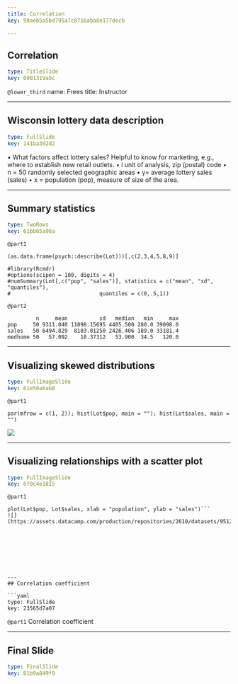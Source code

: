 ```yaml
---
title: Correlation
key: 98aeb5a5bd795a7c8716aba8e177decb

---
```

## Correlation

```yaml
type: TitleSlide
key: 0901319abc
```

`@lower_third`
name: Frees
title: Instructor


---
## Wisconsin lottery data description

```yaml
type: FullSlide
key: 141ba302d2
```


• What factors affect lottery sales? Helpful to know for marketing, e.g., where to establish new retail outlets.
• i unit of analysis, zip (postal) code
• n = 50 randomly selected geographic areas
• y= average lottery sales (sales)
• x = population (pop), measure of size of the area.






---
## Summary statistics

```yaml
type: TwoRows
key: 61bb65a96a
```

`@part1`
```
(as.data.frame(psych::describe(Lot)))[,c(2,3,4,5,8,9)]

#library(Rcmdr)
#options(scipen = 100, digits = 4)
#numSummary(Lot[,c("pop", "sales")], statistics = c("mean", "sd", "quantiles"), 
#                            quantiles = c(0,.5,1))

```

`@part2`
```
         n     mean          sd   median   min     max
pop     50 9311.040 11098.15695 4405.500 280.0 39098.0
sales   50 6494.829  8103.01250 2426.406 189.0 33181.4
medhome 50   57.092    18.37312   53.900  34.5   120.0
```







---
## Visualizing skewed distributions

```yaml
type: FullImageSlide
key: 61e50a6ab8
```

`@part1`
```
par(mfrow = c(1, 2)); hist(Lot$pop, main = ""); hist(Lot$sales, main = "")
```
![](https://assets.datacamp.com/production/repositories/2610/datasets/d56a7b1a213b62bc51a55e00b8e13f3975de06f9/Ch2DistnPop_Sales.png)








---
## Visualizing relationships with a scatter plot

```yaml
type: FullImageSlide
key: 6f0c4e1815
```

`@part1`
```
plot(Lot$pop, Lot$sales, xlab = "population", ylab = "sales")```
![](https://assets.datacamp.com/production/repositories/2610/datasets/95126817af9ffd6f0dde8977d357a58b9e2216c6/Ch2PlotPop_Sales.png)








---
## Correlation coefficient

```yaml
type: FullSlide
key: 23565d7a07
```

`@part1`
Correlation coefficient








---
## Final Slide

```yaml
type: FinalSlide
key: 81b9a849f9
```








